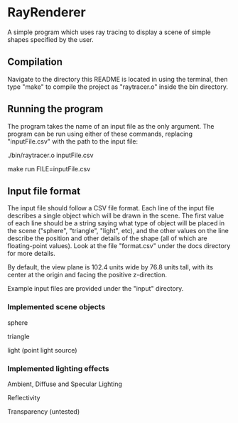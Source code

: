 # RayRenderer
A simple program which uses ray tracing to display a scene of simple shapes specified by the user.

## Compilation
Navigate to the directory this README is located in using the terminal, then type "make" to compile the project as "raytracer.o" inside the bin directory.

## Running the program
The program takes the name of an input file as the only argument. The program can be run using either of these commands, replacing "inputFile.csv" with the path to the input file:

./bin/raytracer.o inputFile.csv

make run FILE=inputFile.csv

## Input file format
The input file should follow a CSV file format. Each line of the input file describes a single object which will be drawn in the scene. The first value of each line should be a string saying what type of object will be placed in the scene ("sphere", "triangle", "light", etc), and the other values on the line describe the position and other details of the shape (all of which are floating-point values). Look at the file "format.csv" under the docs directory for more details.

By default, the view plane is 102.4 units wide by 76.8 units tall, with its center
at the origin and facing the positive z-direction.

Example input files are provided under the "input" directory.


### Implemented scene objects

sphere

triangle

light (point light source)


### Implemented lighting effects

Ambient, Diffuse and Specular Lighting

Reflectivity

Transparency (untested)